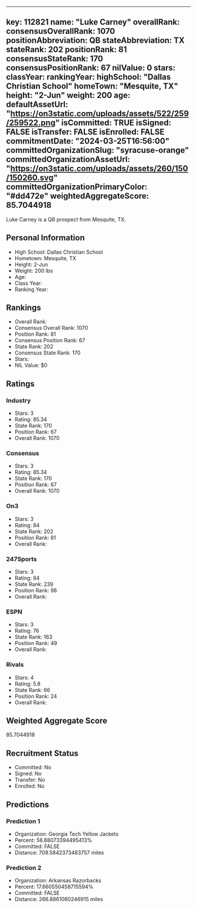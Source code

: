 ---
  key: 112821
  name: "Luke Carney"
  overallRank: 
  consensusOverallRank: 1070
  positionAbbreviation: QB
  stateAbbreviation: TX
  stateRank: 202
  positionRank: 81
  consensusStateRank: 170
  consensusPositionRank: 67
  nilValue: 0
  stars: 
  classYear: 
  rankingYear: 
  highSchool: "Dallas Christian School"
  homeTown: "Mesquite, TX"
  height: "2-Jun"
  weight: 200
  age: 
  defaultAssetUrl: "https://on3static.com/uploads/assets/522/259/259522.png"
  isCommitted: TRUE
  isSigned: FALSE
  isTransfer: FALSE
  isEnrolled: FALSE
  commitmentDate: "2024-03-25T16:56:00"
  committedOrganizationSlug: "syracuse-orange"
  committedOrganizationAssetUrl: "https://on3static.com/uploads/assets/260/150/150260.svg"
  committedOrganizationPrimaryColor: "#dd472e"
  weightedAggregateScore: 85.7044918
  ---
  
  Luke Carney is a QB prospect from Mesquite, TX.
  
  ## Personal Information
  - High School: Dallas Christian School
  - Hometown: Mesquite, TX
  - Height: 2-Jun
  - Weight: 200 lbs
  - Age: 
  - Class Year: 
  - Ranking Year: 
  
  ## Rankings
  - Overall Rank: 
  - Consensus Overall Rank: 1070
  - Position Rank: 81
  - Consensus Position Rank: 67
  - State Rank: 202
  - Consensus State Rank: 170
  - Stars: 
  - NIL Value: $0
  
  ## Ratings
  
  ### Industry
  - Stars: 3
  - Rating: 85.34
  - State Rank: 170
  - Position Rank: 67
  - Overall Rank: 1070
  
  ### Consensus
  - Stars: 3
  - Rating: 85.34
  - State Rank: 170
  - Position Rank: 67
  - Overall Rank: 1070
  
  ### On3
  - Stars: 3
  - Rating: 84
  - State Rank: 202
  - Position Rank: 81
  - Overall Rank: 
  
  ### 247Sports
  - Stars: 3
  - Rating: 84
  - State Rank: 239
  - Position Rank: 98
  - Overall Rank: 
  
  ### ESPN
  - Stars: 3
  - Rating: 76
  - State Rank: 163
  - Position Rank: 49
  - Overall Rank: 
  
  ### Rivals
  - Stars: 4
  - Rating: 5.8
  - State Rank: 66
  - Position Rank: 24
  - Overall Rank: 
  
  ## Weighted Aggregate Score
  85.7044918
  
  ## Recruitment Status
  - Committed: No
  - Signed: No
  - Transfer: No
  - Enrolled: No
  
  
  
  ## Predictions
  
  ### Prediction 1
  - Organization: Georgia Tech Yellow Jackets
  - Percent: 56.88073394495413%
  - Committed: FALSE
  - Distance: 709.5842373483757 miles
  
  ### Prediction 2
  - Organization: Arkansas Razorbacks
  - Percent: 17.660550458715594%
  - Committed: FALSE
  - Distance: 266.8861080246915 miles
  
